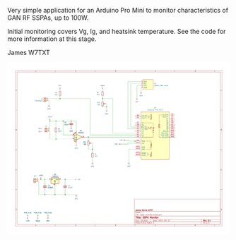 Very simple application for an Arduino Pro Mini to monitor characteristics of GAN RF SSPAs, up to 100W.

Initial monitoring covers Vg, Ig, and heatsink temperature. See the code for more information at this stage.

James W7TXT

![Schematic diagram](sspa-monitor-schematic.png)
